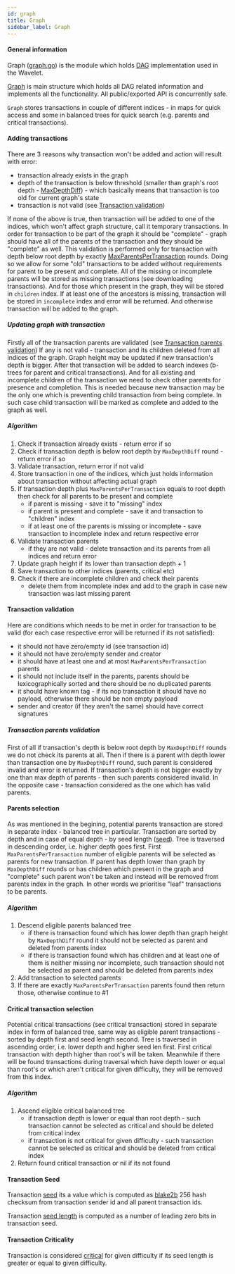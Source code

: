 ```yaml
---
id: graph
title: Graph
sidebar_label: Graph
---
```


#### General information
Graph ([graph.go](https://github.com/perlin-network/wavelet/blob/master/graph.go)) is the module which holds [DAG](https://en.wikipedia.org/wiki/Directed_acyclic_graph) implementation used in the Wavelet.

[Graph](https://github.com/perlin-network/wavelet/blob/master/graph.go#L74) is main structure which holds all DAG related information and implements all the functionality.
All public/exported API is concurrently safe.

`Graph` stores transactions in couple of different indices - in maps for quick access and some in balanced trees for quick search (e.g. parents and critical transactions).

#### Adding transactions
There are 3 reasons why transaction won't be added and action will result with error:
- transaction already exists in the graph
- depth of the transaction is below threshold (smaller than graph's root depth - [MaxDepthDiff](https://github.com/perlin-network/wavelet/blob/master/sys/const.go#L62)) - which basically means that transaction is too old for current graph's state
- transaction is not valid (see [Transaction validation](#transaction-validation))

If none of the above is true, then transaction will be added to one of the indices, which won't affect graph structure, call it temporary transactions.
In order for transaction to be part of the graph it should be "complete" - graph should have all of the parents of the transaction and they should be "complete" as well. This validation is performed only for transaction with depth below root depth by exactly [MaxParentsPerTransaction](https://github.com/perlin-network/wavelet/blob/master/sys/const.go#L65) rounds.
Doing so we allow for some "old" transactions to be added without requirements for parent to be present and complete.
All of the missing or incomplete parents will be stored as missing transactions (see downloading transactions). And for those which present in the graph, they will be stored in `children` index.
If at least one of the ancestors is missing, transaction will be stored in `incomplete` index and error will be returned.
And otherwise transaction will be added to the graph.

##### Updating graph with transaction
Firstly all of the transaction parents are validated (see [Transaction parents validation](#transaction-parents-validation))
If any is not valid - transaction and its children deleted from all indices of the graph.
Graph height may be updated if new transaction's depth is bigger.
After that transaction will be added to search indexes (b-trees for parent and critical transactions). And for all existing and incomplete children of the transaction we need to check other parents for presence and completion. This is needed because new transaction may be the only one which is preventing child transaction from being complete. 
In such case child transaction will be marked as complete and added to the graph as well.

##### Algorithm
1. Check if transaction already exists - return error if so
2. Check if transaction depth is below root depth by `MaxDepthDiff` round - return error if so
3. Validate transaction, return error if not valid
4. Store transaction in one of the indices, which just holds information about transaction without affecting actual graph
5. If transaction depth plus `MaxParentsPerTransaction` equals to root depth then check for all parents to be present and complete
    * if parent is missing - save it to "missing" index
    * if parent is present and complete - save it and transaction to "children" index
    * if at least one of the parents is missing or incomplete - save transaction to incomplete index and return respective error 
6. Validate transaction parents
    * if they are not valid - delete transaction and its parents from all indices and return error
7. Update graph height if its lower than transaction depth + 1
8. Save transaction to other indices (parents, critical etc)
9. Check if there are incomplete children and check their parents
    * delete them from incomplete index and add to the graph in case new transaction was last missing parent

#### Transaction validation
Here are conditions which needs to be met in order for transaction to be valid (for each case respective error will be returned if its not satisfied):
- it should not have zero/empty id (see transaction id)
- it should not have zero/empty sender and creator
- it should have at least one and at most `MaxParentsPerTransaction` parents
- it should not include itself in the parents, parents should be lexicographically sorted and there should be no duplicated parents
- it should have known tag - if its nop transaction it should have no payload, otherwise there should be non empty payload
- sender and creator (if they aren't the same) should have correct signatures

##### Transaction parents validation
First of all if transaction's depth is below root depth by `MaxDepthDiff` rounds we do not check its parents at all.
Then if there is a parent with depth lower than transaction one by `MaxDepthDiff` round, such parent is considered invalid and error is returned.
If transaction's depth is not bigger exactly by one than max depth of parents - then such parents considered invalid. 
In the opposite case - transaction considered as the one which has valid parents.

#### Parents selection
As was mentioned in the begining, potential parents transaction are stored in separate index - balanced tree in particular. Transaction are sorted by depth and in case of equal depth - by seed length ([seed](#transaction-seed)).
Tree is traversed in descending order, i.e. higher depth goes first. First `MaxParentsPerTransaction` number of eligible parents will be selected as parents for new transaction. If parent has depth lower than graph by `MaxDepthDiff` rounds or has children which present in the graph and "complete" such parent won't be taken and instead will be removed from parents index in the graph.
In other words we prioritise "leaf" transactions to be parents.  

##### Algorithm
1. Descend eligible parents balanced tree
    * if there is transaction found which has lower depth than graph height by `MaxDepthDiff` round it should not be selected as parent and deleted from parents index
    * if there is transaction found which has children and at least one of them is neither missing nor incomplete, such transaction should not be selected as parent and should be deleted from parents index
2. Add transaction to selected parents
3. If there are exactly `MaxParentsPerTransaction` parents found then return those, otherwise continue to #1 

#### Critical transaction selection
Potential critical transactions (see critical transaction) stored in separate index in form of balanced tree, same way as eligible parent transactions - sorted by depth first and seed length second.
Tree is traversed in ascending order, i.e. lower depth and higher seed len first. First critical transaction with depth higher than root's will be taken. Meanwhile if there will be found transactions during traversal which have depth lower or equal than root's or which aren't critical for given difficulty, they will be removed from this index.

##### Algorithm
1. Ascend eligible critical balanced tree
    * if transaction depth is lower or equal than root depth - such transaction cannot be selected as critical and should be deleted from critical index
    * if transaction is not critical for given difficulty - such transaction cannot be selected as critical and should be deleted from critical index
2. Return found critical transaction or nil if its not found

#### Transaction Seed
Transaction [seed](https://github.com/perlin-network/wavelet/blob/master/tx.go#L55) its a value which is computed as [blake2b](https://en.wikipedia.org/wiki/BLAKE_(hash_function)#BLAKE2) 256 hash checksum from transaction sender id and all parent transaction ids.

Transaction [seed length](https://github.com/perlin-network/wavelet/blob/master/tx.go#L56) is computed as a number of leading zero bits in transaction seed. 

#### Transaction Criticality
Transaction is considered [critical](https://github.com/perlin-network/wavelet/blob/master/tx.go#L279) for given difficulty if its seed length is greater or equal to given difficulty.